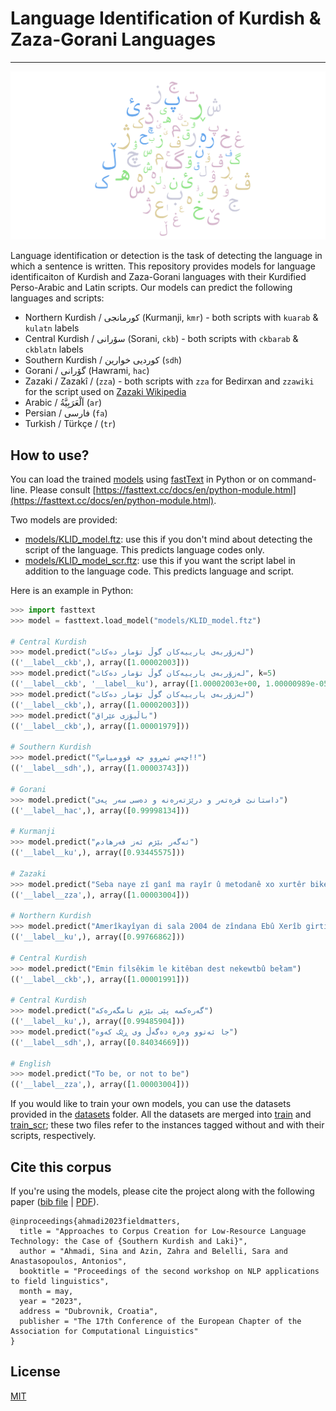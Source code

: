 # Language Identification of Kurdish & Zaza-Gorani Languages
---

![Kurdish alphabets](Kurdish-alphabets.png)

Language identification or detection is the task of detecting the language in which a sentence is written. This repository provides models for language identificaiton of Kurdish and Zaza-Gorani languages with their Kurdified Perso-Arabic and Latin scripts. Our models can predict the following languages and scripts:

* Northern Kurdish / کورمانجی (Kurmanji, `kmr`) - both scripts with `kuarab` & `kulatn` labels
* Central Kurdish / سۆرانی (Sorani, `ckb`) - both scripts with `ckbarab` & `ckblatn` labels
* Southern Kurdish / کوردیی خوارین (`sdh`) 
* Gorani / گۆرانی (Hawrami, `hac`)
* Zazaki / Zazakî / (`zza`) - both scripts with `zza` for Bedirxan and `zzawiki` for the script used on [Zazaki Wikipedia](https://diq.wikipedia.org)
* Arabic / اَلْعَرَبِيَّةُ (`ar`)
* Persian / فارسی (`fa`)
* Turkish / Türkçe / (`tr`)

## How to use?

You can load the trained [models](models) using [fastText](https://fasttext.cc) in Python or on command-line. Please consult [https://fasttext.cc/docs/en/python-module.html](https://fasttext.cc/docs/en/python-module.html).

Two models are provided:

* [models/KLID_model.ftz](models/KLID_model.ftz): use this if you don't mind about detecting the script of the language. This predicts language codes only.
* [models/KLID_model_scr.ftz](models/KLID_model_scr.ftz): use this if you want the script label in addition to the language code. This predicts language and script.

Here is an example in Python:

```python
>>> import fasttext
>>> model = fasttext.load_model("models/KLID_model.ftz")

# Central Kurdish
>>> model.predict("لەزۆربەی یارییەکان گوڵ تۆمار دەکات") 
(('__label__ckb',), array([1.00002003]))
>>> model.predict("لەزۆربەی یارییەکان گوڵ تۆمار دەکات", k=5)
(('__label__ckb', '__label__ku'), array([1.00002003e+00, 1.00000989e-05]))
>>> model.predict("لەزۆربەی یارییەکان گوڵ تۆمار دەکات")
(('__label__ckb',), array([1.00002003]))
>>> model.predict("باڵیۆزی عێراق")
(('__label__ckb',), array([1.00001979]))

# Southern Kurdish
>>> model.predict("چەس ئمڕوو چە قوومیاس؟!!") 
(('__label__sdh',), array([1.00003743]))

# Gorani
>>> model.predict("داستانێ فرەتەر و درێژتەرەنه و دەسی سەر پەی") 
(('__label__hac',), array([0.99998134]))

# Kurmanji
>>> model.predict("ئەگەر بێژم ئەز فەرهادم") 
(('__label__ku',), array([0.93445575]))

# Zazaki
>>> model.predict("Seba naye zî ganî ma rayîr û metodanê xo xurtêr bikerê.") 
(('__label__zza',), array([1.00003004]))

# Northern Kurdish
>>> model.predict("Amerîkayîyan di sala 2004 de zîndana Ebû Xerîb girtin.") 
(('__label__ku',), array([0.99766862]))

# Central Kurdish
>>> model.predict("Emin filsêkim le kitêban dest nekewtbû bełam") 
(('__label__ckb',), array([1.00001991]))

# Central Kurdish
>>> model.predict("گەرەکمە پێی بێژم نامگەرەکە") 
(('__label__ku',), array([0.99485904])) 
>>> model.predict("جا ئەتوو وەرە دەگەڵ وی ڕێک کەوە")
(('__label__sdh',), array([0.84034669])) 

# English
>>> model.predict("To be, or not to be") 
(('__label__zza',), array([1.00003004]))
```

If you would like to train your own models, you can use the datasets provided in the [datasets](datasets) folder. All the datasets are merged into [train](datasets/train.txt) and [train_scr](datasets/train.txt); these two files refer to the instances tagged without and with their scripts, respectively.

## Cite this corpus
If you're using the models, please cite the project along with the following paper ([bib file](https://sinaahmadi.github.io/bibliography/ahmadi2023fieldmatters.bib) | [PDF](https://sinaahmadi.github.io/docs/articles/ahmadi2023fieldmatters.pdf)). 

```
@inproceedings{ahmadi2023fieldmatters,
  title = "Approaches to Corpus Creation for Low-Resource Language Technology: the Case of {Southern Kurdish and Laki}",
  author = "Ahmadi, Sina and Azin, Zahra and Belelli, Sara and Anastasopoulos, Antonios",
  booktitle = "Proceedings of the second workshop on NLP applications to field linguistics",
  month = may,
  year = "2023",
  address = "Dubrovnik, Croatia",
  publisher = "The 17th Conference of the European Chapter of the Association for Computational Linguistics"
}
```

## License

[MIT](LICENSE)
